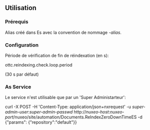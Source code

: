 ## Utilisation

### Prérequis

Alias créé dans Es avec la convention de nommage _<nom>-alias_.

### Configuration

Période de vérification de fin de réindexation (en s):

ottc.reindexing.check.loop.period

(30 s par défaut)

### As Service

Le service n'est utilisable que par un 'Super Administarteur':

curl -X POST -H 'Content-Type: application/json+nxrequest' -u _super-admin-user_:_super-admin-passwd_ http://_nuxeo-host_:_nuxeo-port_/nuxeo/site/automation/Documents.ReIndexZeroDownTimeES -d {"params": {"repository":"default"}}
